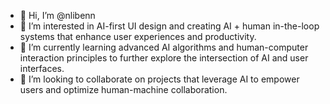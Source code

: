 - 👋 Hi, I’m @nlibenn
- 👀 I’m interested in AI-first UI design and creating AI + human in-the-loop systems that enhance user experiences and productivity.
- 🌱 I’m currently learning advanced AI algorithms and human-computer interaction principles to further explore the intersection of AI and user interfaces.
- 💞️ I’m looking to collaborate on projects that leverage AI to empower users and optimize human-machine collaboration.

<!---
nlibenn/nlibenn is a ✨ special ✨ repository because its `README.md` (this file) appears on your GitHub profile.
You can click the Preview link to take a look at your changes.
--->
